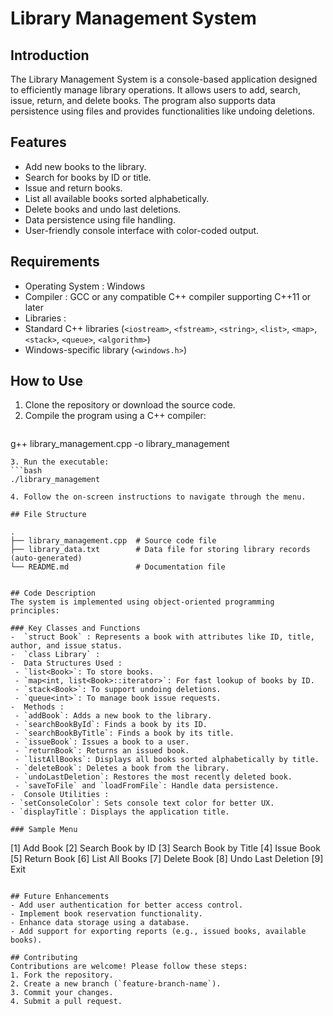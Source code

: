  # Library Management System

## Introduction
The Library Management System is a console-based application designed to efficiently manage library operations. 
It allows users to add, search, issue, return, and delete books. The program also supports data persistence using files 
and provides functionalities like undoing deletions.

## Features
- Add new books to the library.
- Search for books by ID or title.
- Issue and return books.
- List all available books sorted alphabetically.
- Delete books and undo last deletions.
- Data persistence using file handling.
- User-friendly console interface with color-coded output.

## Requirements
-  Operating System : Windows
-  Compiler : GCC or any compatible C++ compiler supporting C++11 or later
-  Libraries :
- Standard C++ libraries (`<iostream>`, `<fstream>`, `<string>`, `<list>`, `<map>`, `<stack>`, `<queue>`, `<algorithm>`)
 - Windows-specific library (`<windows.h>`)

## How to Use
1. Clone the repository or download the source code.
2. Compile the program using a C++ compiler:
   ```bash
 g++ library_management.cpp -o library_management
   ```
3. Run the executable:
   ```bash
   ./library_management

4. Follow the on-screen instructions to navigate through the menu.

## File Structure

.
├── library_management.cpp  # Source code file
├── library_data.txt        # Data file for storing library records (auto-generated)
└── README.md               # Documentation file


## Code Description
The system is implemented using object-oriented programming principles:

### Key Classes and Functions
-  `struct Book` : Represents a book with attributes like ID, title, author, and issue status.
-  `class Library` :
  -  Data Structures Used :
    - `list<Book>`: To store books.
    - `map<int, list<Book>::iterator>`: For fast lookup of books by ID.
    - `stack<Book>`: To support undoing deletions.
    - `queue<int>`: To manage book issue requests.
  -  Methods :
    - `addBook`: Adds a new book to the library.
    - `searchBookById`: Finds a book by its ID.
    - `searchBookByTitle`: Finds a book by its title.
    - `issueBook`: Issues a book to a user.
    - `returnBook`: Returns an issued book.
    - `listAllBooks`: Displays all books sorted alphabetically by title.
    - `deleteBook`: Deletes a book from the library.
    - `undoLastDeletion`: Restores the most recently deleted book.
    - `saveToFile` and `loadFromFile`: Handle data persistence.
-  Console Utilities :
  - `setConsoleColor`: Sets console text color for better UX.
  - `displayTitle`: Displays the application title.

### Sample Menu
```
[1] Add Book
[2] Search Book by ID
[3] Search Book by Title
[4] Issue Book
[5] Return Book
[6] List All Books
[7] Delete Book
[8] Undo Last Deletion
[9] Exit
```

## Future Enhancements
- Add user authentication for better access control.
- Implement book reservation functionality.
- Enhance data storage using a database.
- Add support for exporting reports (e.g., issued books, available books).

## Contributing
Contributions are welcome! Please follow these steps:
1. Fork the repository.
2. Create a new branch (`feature-branch-name`).
3. Commit your changes.
4. Submit a pull request.



